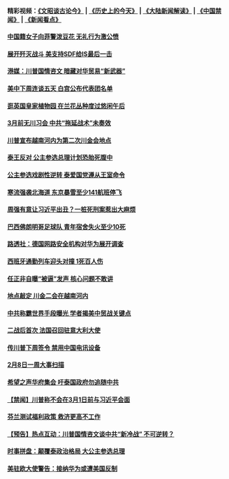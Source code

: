 #### 精彩视频：[《文昭谈古论今》](http://45.32.25.56/wenzhao) | [《历史上的今天》](http://45.32.25.56/today-in-history) | [《大陆新闻解读》](http://45.32.25.56/ntdtv-comedy) | [《中国禁闻》](http://45.32.25.56/ntdtv-news) | [《新闻看点》](http://45.32.25.56/news-insight) 

 #### [中国籍女子向菲警泼豆花 无礼行为激公愤](../pages/prog202/a102508632.md?t=02101018) 

#### [展开歼灭战斗 美支持SDF给IS最后一击](../pages/prog202/a102508605.md?t=02101018) 


#### [港媒：川普国情咨文 暗藏对华贸易“新武器”](../pages/prog202/a102508548.md?t=02101018) 

#### [美中下周连谈五天 白宫公布代表团名单](../pages/prog202/a102508480.md?t=02101018) 

#### [逛英国皇家植物园 在兰花丛种度过悠闲午后](../pages/prog202/a102508458.md?t=02101018) 

#### [3月前无川习会 中共“拖延战术”未奏效](../pages/prog202/a102508466.md?t=02101018) 


#### [川普宣布越南河内为第二次川金会地点](../pages/prog202/a102508356.md?t=02101018) 

#### [泰王反对 公主参选总理计划恐胎死腹中](../pages/prog202/a102508350.md?t=02101018) 

#### [公主参选戏剧性逆转 泰爱国党遵从王室命令](../pages/prog202/a102508154.md?t=02101018) 

#### [寒流强袭北海道 东京暴雪至少141航班停飞](../pages/prog202/a102508107.md?t=02101018) 

#### [周强有意让习近平出丑？一桩死刑案惹出大麻烦](../pages/prog202/a102508048.md?t=02101018) 

#### [巴西佛朗明哥足球队 青年宿舍失火至少10死](../pages/prog202/a102508000.md?t=02101018) 


#### [路透社：德国网路安全机构对华为展开调查](../pages/prog202/a102507973.md?t=02101018) 

#### [西班牙通勤列车迎头对撞 1死百人伤](../pages/prog202/a102507952.md?t=02101018) 

#### [任正非自曝“被逼”发声  核心问题不敢讲](../pages/prog202/a102507948.md?t=02101018) 

#### [地点敲定 川金二会在越南河内](../pages/prog202/a102507941.md?t=02101018) 

#### [中共称霸世界手段曝光 学者揭美中贸战关键点](../pages/prog202/a102507914.md?t=02101018) 

#### [二战后首次 法国召回驻意大利大使](../pages/prog202/a102507685.md?t=02101018) 

#### [传川普下周签令 禁用中国电讯设备](../pages/prog202/a102507868.md?t=02101018) 


#### [2月8日一周大事扫描](../pages/prog202/a102507753.md?t=02101018) 

#### [希望之声华府集会 吁泰国政府勿追随中共](../pages/prog202/a102507639.md?t=02101018) 

#### [【禁闻】川普称不会在3月1日前与习近平会面](../pages/prog202/a102507745.md?t=02101018) 

#### [芬兰测试福利政策 救济更高不工作](../pages/prog202/a102507723.md?t=02101018) 

#### [【预告】热点互动：川普国情咨文谈中共“新冷战” 不可逆转？](../pages/prog202/a102507641.md?t=02101018) 

#### [时事拼盘：颠覆泰政治格局 大公主参选总理](../pages/prog202/a102507679.md?t=02101018) 

#### [美驻欧大使警告：接纳华为或遭美国反制](../pages/prog202/a102507643.md?t=02101018) 

